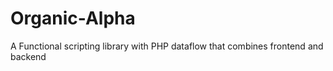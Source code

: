# Organic-Alpha
A Functional scripting library with PHP dataflow that combines frontend and backend
